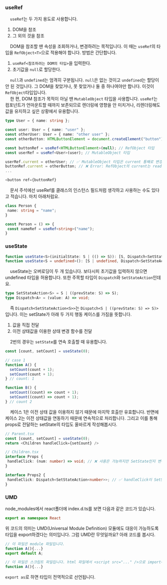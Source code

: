 ### useRef

&nbsp;&nbsp;&nbsp;&nbsp;`useRef`는 두 가지 용도로 사용합니다. 

1. DOM을 참조
2. 그 외의 것을 참조

&nbsp;&nbsp;&nbsp;&nbsp;DOM을 참조할 땐 속성을 조회하거나, 변경하려는 목적입니다. 이 때는 `useRef`의 타입을 `RefObject<T>`으로 적용해야 합니다. 방법은 간단합니다. 

1. `useRef<참조하려는 DOM의 타입>`을 입력한다.
2. 초기값을 `null`로 할당한다.

&nbsp;&nbsp;&nbsp;&nbsp;`null`과 `undefined`는 엄격히 구분됩니다. `null`은 없는 것이고 `undefined`는 할당이 안 된 것입니다. 그 DOM을 찾았거나, 못 찾았거나 둘 중 하나여야만 합니다. 이것이 `RefObject`타입입니다.  
&nbsp;&nbsp;&nbsp;&nbsp;한 편, DOM 참조가 목적이 아닐 땐 `MutableObject` 타입을 사용합니다. `useRef`는 컴포넌트가 언마운트할 때까지 보존되므로 렌더링에 영향을 안 미치거나, 리렌더링해도 값을 유지하고 싶은 상황에서 유용합니다.

```typescript
type User = { name: string };

const user: User = { name: "user" };
const otherUser: User = { name: "other user" };
const otherButton: HTMLButtonElement = document.createElement("button");

const buttonRef = useRef<HTMLButtonElement>(null); // RefObject 타입
const userRef = useRef<User>(user); // MutableObject 타입

userRef.current = otherUser; // ✅ MutableObject 타입은 current 통째로 변경이 가능합니다.
buttonRef.current = otherButton; // ❌ Error: RefObject의 current는 read-only입니다.
...

<button ref={buttonRef}
```

&nbsp;&nbsp;&nbsp;&nbsp;문서 주석에선 useRef를 클래스의 인스턴스 필드처럼 생각하고 사용하는 수도 있다고 적습니다. 마치 아래처럼요.

```typescript
class Person {
 name: string = "name";
}

const Person = () => {
 const nameRef = useRef<string>("name");
}
```


### useState

```typescript
function useState<S>(initialState: S | (() => S)): [S, Dispatch<SetStateAction<S>>];
function useState<S = undefined>(): [S | undefined, Dispatch<SetStateAction<S | undefined>>];
```

&nbsp;&nbsp;&nbsp;&nbsp;useState는 오버로딩이 두 개 있습니다. 보다시피 초기값을 입력하지 않으면 undefined 타입을 허용합니다. 또한 주목할 타입이 `Dispatch`와 `SetStateAction`인데요.

```typescript
type SetStateAction<S> = S | ((prevState: S) => S);
type Dispatch<A> = (value: A) => void;
```
&nbsp;&nbsp;&nbsp;&nbsp;즉 `Dispatch<SetStateAction<S>>`는 `Dispatch<S | ((prevState: S) => S)>`입니다. 이는 setState가 아래 두 가지 행동 케이스를 가짐을 뜻합니다.

1. 값을 직접 전달
2. 이전 상태값을 이용한 상태 변경 함수를 전달

&nbsp;&nbsp;&nbsp;&nbsp;2번의 경우는 `setState`를 연속 호출할 때 유용합니다.

```typescript
const [count, setCount] = useState(0);

// case 1
function A() {
  setCount(count + 1);
  setCount(count + 1);
} // count: 1

function B() {
  setCount((count) => count + 1);
  setCount((count) => count + 1);
} // count 2
```

&nbsp;&nbsp;&nbsp;&nbsp;케이스 1은 이전 상태 값을 이용하지 않기 때문에 마지막 호출만 유효합니다. 반면에 케이스 2는 이전 상태값을 연동하기 때문에 연속적으로 처리합니다. 그리고 이를 통해 props로 전달하는 setState의 타입도 올바르게 작성해봅시다.

```typescript
// Parent.tsx
const [count, setCount] = useState(0);
return <Children handleClick={setCount} />

// Children.tsx
interface Props {
 handleClick: (num: number) => void; // ❌ 사용은 가능하지만 SetState인지 변수명으로만 추측해야 합니다.
}

interface Props2 {
 handleClick: Dispatch<SetStateAction<number>>; // ✅ handleClick이 SetState라는 것을 확실하게 명시합니다.
}
```

### UMD

node_modules에서 react폴더에 index.d.ts를 보면 다음과 같은 코드가 있습니다.

```typescript
export as namespace React
```


위 코드의 의미는 UMD(Universal Module Definition) 모듈에도 대응이 가능하도록 타입을 export하겠다는 의미입니다. 그럼 UMD란 무엇일까요? 아래 코드를 봅시다.

```typescript
// 이 파일은 module 파일입니다.
function A(){...}
export default A;
```

```typescript
// 이 파일은 스크립트 파일입니다. html 파일에서 <script src="..." />으로 import해서 사용합니다.
function A(){...}
```

`export as`로 하면 타입이 전역적으로 선언됩니다.  
